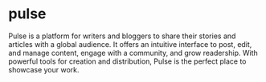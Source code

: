 # pulse
Pulse is a platform for writers and bloggers to share their stories and articles with a global audience. It offers an intuitive interface to post, edit, and manage content, engage with a community, and grow readership. With powerful tools for creation and distribution, Pulse is the perfect place to showcase your work.
